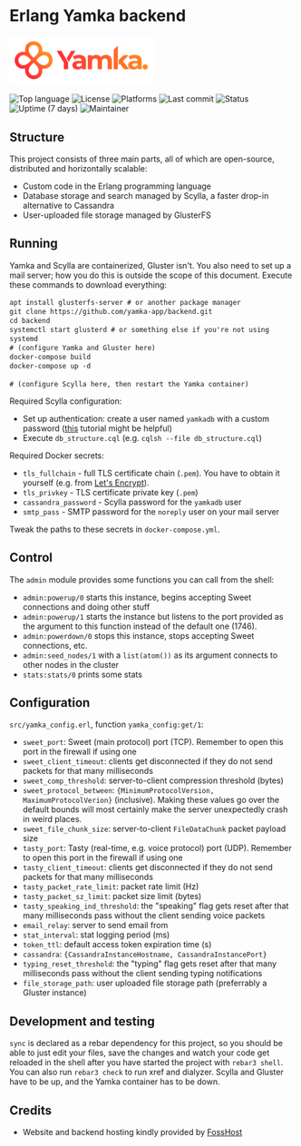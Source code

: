 # Erlang Yamka backend

<img src="promo/logo_color_on_transparency.png" alt="yamka logo" width="256">

![Top language](https://img.shields.io/github/languages/top/yamka-app/backend)
![License](https://img.shields.io/github/license/yamka-app/backend)
![Platforms](https://img.shields.io/badge/platform-linux%20%7C%20windows%20%7C%20macos%20%7C%20freebsd-blueviolet)
![Last commit](https://img.shields.io/github/last-commit/yamka-app/backend)
![Status](https://img.shields.io/uptimerobot/status/m788461709-79464d516b1ef3af81a20454)
![Uptime (7 days)](https://img.shields.io/uptimerobot/ratio/7/m788461709-79464d516b1ef3af81a20454)
![Maintainer](https://img.shields.io/badge/maintainer-portasynthinca3-ff69b4)

## Structure
This project consists of three main parts, all of which are open-source, distributed and horizontally scalable:
  - Custom code in the Erlang programming language
  - Database storage and search managed by Scylla, a faster drop-in alternative to Cassandra
  - User-uploaded file storage managed by GlusterFS

## Running
Yamka and Scylla are containerized, Gluster isn't. You also need to set up a mail server; how you do this is outside the scope of this document. Execute these commands to download everything:
```
apt install glusterfs-server # or another package manager
git clone https://github.com/yamka-app/backend.git
cd backend
systemctl start glusterd # or something else if you're not using systemd
# (configure Yamka and Gluster here)
docker-compose build
docker-compose up -d

# (configure Scylla here, then restart the Yamka container)
```

Required Scylla configuration:
  - Set up authentication: create a user named `yamkadb` with a custom password ([this](https://docs.datastax.com/en/cassandra-oss/3.0/cassandra/configuration/secureConfigNativeAuth.html) tutorial might be helpful)
  - Execute `db_structure.cql` (e.g. `cqlsh --file db_structure.cql`)

Required Docker secrets:
  - `tls_fullchain` - full TLS certificate chain (`.pem`). You have to obtain it yourself (e.g. from [Let's Encrypt](https://letsencrypt.org/)).
  - `tls_privkey` - TLS certificate private key (`.pem`)
  - `cassandra_password` - Scylla password for the `yamkadb` user
  - `smtp_pass` - SMTP password for the `noreply` user on your mail server

Tweak the paths to these secrets in `docker-compose.yml`.

## Control
The `admin` module provides some functions you can call from the shell:
  - `admin:powerup/0` starts this instance, begins accepting Sweet connections and doing other stuff
  - `admin:powerup/1` starts the instance but listens to the port provided as the argument to this function instead of the default one (1746).
  - `admin:powerdown/0` stops this instance, stops accepting Sweet connections, etc.
  - `admin:seed_nodes/1` with a `list(atom())` as its argument connects to other nodes in the cluster
  - `stats:stats/0` prints some stats

## Configuration
`src/yamka_config.erl`, function `yamka_config:get/1`:
  - `sweet_port`: Sweet (main protocol) port (TCP). Remember to open this port in the firewall if using one
  - `sweet_client_timeout`: clients get disconnected if they do not send packets for that many milliseconds
  - `sweet_comp_threshold`: server-to-client compression threshold (bytes)
  - `sweet_protocol_between`: `{MinimumProtocolVersion, MaximumProtocolVerion}` (inclusive). Making these values go over the default bounds will most certainly make the server unexpectedly crash in weird places.
  - `sweet_file_chunk_size`: server-to-client `FileDataChunk` packet payload size
  - `tasty_port`: Tasty (real-time, e.g. voice protocol) port (UDP). Remember to open this port in the firewall if using one
  - `tasty_client_timeout`: clients get disconnected if they do not send packets for that many milliseconds
  - `tasty_packet_rate_limit`: packet rate limit (Hz)
  - `tasty_packet_sz_limit`: packet size limit (bytes)
  - `tasty_speaking_ind_threshold`: the "speaking" flag gets reset after that many milliseconds pass without the client sending voice
  packets
  - `email_relay`: server to send email from
  - `stat_interval`: stat logging period (ms)
  - `token_ttl`: default access token expiration time (s)
  - `cassandra`: `{CassandraInstanceHostname, CassandraInstancePort}`
  - `typing_reset_threshold`: the "typing" flag gets reset after that many milliseconds pass without the client sending typing notifications
  - `file_storage_path`: user uploaded file storage path (preferrably a Gluster instance)

## Development and testing
`sync` is declared as a rebar dependency for this project, so you should be able to just edit your files, save the changes and watch your code get reloaded in the shell after you have started the project with `rebar3 shell`. You can also run `rebar3 check` to run xref and dialyzer. Scylla and Gluster have to be up, and the Yamka container has to be down.

## Credits
  - Website and backend hosting kindly provided by [FossHost](https://fosshost.org)